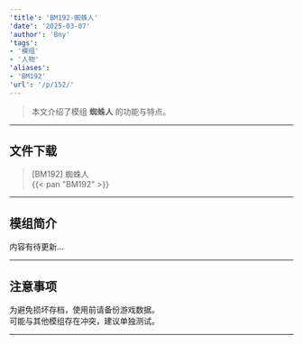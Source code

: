 ```yaml
---
'title': 'BM192-蜘蛛人'
'date': '2025-03-07'
'author': 'Bny'
'tags':
- '模组'
- '人物'
'aliases':
- 'BM192'
'url': '/p/152/'
---
```


> 本文介绍了模组 **蜘蛛人** 的功能与特点。

---

## 文件下载

> [BM192] 蜘蛛人  
{{< pan "BM192" >}}  

---

## 模组简介

>  
内容有待更新...  

---

## 注意事项

>  
为避免损坏存档，使用前请备份游戏数据。  
可能与其他模组存在冲突，建议单独测试。  

---

